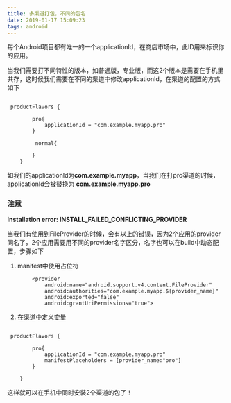 ```yaml
---
title: 多渠道打包，不同的包名
date: 2019-01-17 15:09:23
tags: android
---
```


每个Android项目都有唯一的一个applicationId，在商店市场中，此ID用来标识你的应用。  

当我们需要打不同特性的版本，如普通版，专业版，而这2个版本是需要在手机里共存，这时候我们需要在不同的渠道中修改applicationId，在渠道的配置的方式如下

```

 productFlavors {

        pro{
            applicationId = "com.example.myapp.pro"
        }
        
         normal{

        }
    }

```
如我们的applicationId为**com.example.myapp**，当我们在打pro渠道的时候， applicationId会被替换为 **com.example.myapp.pro**  

### 注意
**Installation error: INSTALL_FAILED_CONFLICTING_PROVIDER** 

当我们有使用到FileProvider的时候，会有以上的错误，因为2个应用的provider同名了，2个应用需要用不同的provider名字区分，名字也可以在build中动态配置，步骤如下

1. manifest中使用占位符

```
        <provider
            android:name="android.support.v4.content.FileProvider"
            android:authorities="com.example.myapp.${provider_name}"
            android:exported="false"
            android:grantUriPermissions="true">
```

2. 在渠道中定义变量
```

 productFlavors {

        pro{
            applicationId = "com.example.myapp.pro"
            manifestPlaceholders = [provider_name:"pro"]
        }
        
    }

```

这样就可以在手机中同时安装2个渠道的包了！